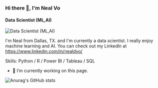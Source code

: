 ### Hi there 👋, I'm Neal Vo
#### Data Scientist (ML,AI)
![Data Scientist (ML,AI)](https://www.google.com/url?sa=i&url=https%3A%2F%2Fwww.reddit.com%2Fuser%2Ftoosupercute%2Fcomments%2F109sw55%2Ftiny_cute_anime_robot%2F&psig=AOvVaw3Tjb4V1qo8-z84m6Dw7759&ust=1702486081121000&source=images&cd=vfe&opi=89978449&ved=0CBIQjRxqFwoTCPCFxYKtioMDFQAAAAAdAAAAABAF)

I'm Neal from Dallas, TX. and I'm currently a data scientist. I really enjoy machine learning and AI. You can check out my Linkedln at https://www.linkedin.com/in/nealdvo/

Skills: Python / R / Power BI / Tableau / SQL

- 🔭 I’m currently working on this page. 



![Anurag's GitHub stats](https://github-readme-stats.vercel.app/api?username=nealvo&show_icons=true&theme=radical)
<!--
**nealvo/nealvo** is a ✨ _special_ ✨ repository because its `README.md` (this file) appears on your GitHub profile.

Here are some ideas to get you started:

- 🔭 I’m currently working on ...
- 🌱 I’m currently learning ...
- 👯 I’m looking to collaborate on ...
- 🤔 I’m looking for help with ...
- 💬 Ask me about ...
- 📫 How to reach me: ...
- 😄 Pronouns: ...
- ⚡ Fun fact: ...
-->

